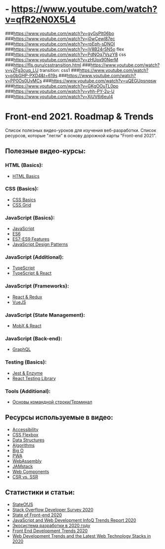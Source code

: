 # - https://www.youtube.com/watch?v=qfR2eN0X5L4
###https://www.youtube.com/watch?v=gyGsPlt06bo
###https://www.youtube.com/watch?v=j0wCewl87ec
###https://www.youtube.com/watch?v=rpEph-sDNOI
###https://www.youtube.com/watch?v=jV8B24rSN5o flex
###https://www.youtube.com/watch?v=PdNOq7VszY8 css
###https://www.youtube.com/watch?v=zHUpx90NerM
###https://fls.guru/csstransition.html
###https://www.youtube.com/watch?v=yZFg3cuq_LU transition: css1
###https://www.youtube.com/watch?v=p0bGHP-PXD4&t=619s
###https://www.youtube.com/watch?v=PP0Os0UvMCs
###https://www.youtube.com/watch?v=uQEGUpsnqsw
###https://www.youtube.com/watch?v=GKgOOuTL0po
###https://www.youtube.com/watch?v=yhh-PY-2u-U
###https://www.youtube.com/watch?v=XjUV6i6eul4


# Front-end 2021. Roadmap & Trends
Список полезных видео-уроков для изучения веб-разработки.
Список ресурсов, которые "легли" в основу дорожной карты "Front-end 2021".

## Полезные видео-курсы:

### HTML (Basics):
- [HTML Basics](https://www.youtube.com/playlist?list=PLNkWIWHIRwMFtHHg0amAgocYP-kZypbY7)

### CSS (Basics):
- [CSS Basics](https://www.youtube.com/playlist?list=PLNkWIWHIRwMHUawuIEpPI_tOG7Mfhs_sA)
- [CSS Grid](https://www.youtube.com/playlist?list=PLNkWIWHIRwMHlq6yOP65F_rNH5wID1U21)

### JavaScript (Basics):
- [JavaScript](https://www.youtube.com/playlist?list=PLNkWIWHIRwMHKLotIS_d-wyj00pg0AnUg)
- [ES6](https://www.youtube.com/playlist?list=PLNkWIWHIRwMGLJXugVvdK7i8UagGQNaXD)
- [ES7-ES9 Features](https://www.youtube.com/playlist?list=PLNkWIWHIRwMH_05WTvIX419odDtStynm3)
- [JavaScript Design Patterns](https://www.youtube.com/playlist?list=PLNkWIWHIRwMGzgvuPRFkDrpAygvdKJIE4)

### JavaScript (Additional):
- [TypeScript](https://www.youtube.com/playlist?list=PLNkWIWHIRwMEm1FgiLjHqSky27x5rXvQa)
- [TypeScript & React](https://www.youtube.com/playlist?list=PLNkWIWHIRwMFQBDhZ6HfwO9NL09X3N3Gq)

### JavaScript (Frameworks):
- [React & Redux](https://www.youtube.com/playlist?list=PLNkWIWHIRwME_Gv2vlWAR6TfeSXylYfw4)
- [VueJS](https://www.youtube.com/playlist?list=PLNkWIWHIRwMH7ahn9uvvc5PG3o1tLscgB)

### JavaScript (State Management):
- [MobX & React](https://www.youtube.com/playlist?list=PLNkWIWHIRwMFK-Gpb4NE45_1_Himhyi-K)

### JavaScript (Back-end):
- [GraphQL](https://www.youtube.com/playlist?list=PLNkWIWHIRwMF2sVLwzRef0Cu5kzAOeRcu)

### Testing (Basics):
- [Jest & Enzyme](https://www.youtube.com/playlist?list=PLNkWIWHIRwMFPcbK0AJVBYyNveXmMZhMS)
- [React Testing Library](https://www.youtube.com/playlist?list=PLNkWIWHIRwMEsMUc0B-lYb7DTLroWlKLK)

### Tools (Additional):
- [Основы командной строки/Терминал](https://www.youtube.com/playlist?list=PLNkWIWHIRwMFJqtnggkX53Bsgq65CP1Rv)

## Ресурсы используемые в видео:
- [Accessibility](https://developers.google.com/web/fundamentals/accessibility)
- [CSS Flexbox](https://css-tricks.com/snippets/css/a-guide-to-flexbox/)
- [Data Structures](https://www.geeksforgeeks.org/binary-search-tree-data-structure/)
- [Algorithms](https://dev.to/javinpaul/20-basic-algorithms-problems-from-coding-interviews-4o76)
- [Big O](http://biercoff.com/big-o-complexity-cool-cheat-sheet/)
- [PWA](https://web.dev/progressive-web-apps/)
- [WebAssembly](https://webassembly.org)
- [JAMstack](https://jamstack.org)
- [Web Components](https://www.webcomponents.org)
- [CSR vs. SSR](https://www.bacancytechnology.com/blog/client-side-rendering-vs-server-side-rendering-vs-pre-rendering)

## Статистики и статьи:
- [StateOfJS](https://2019.stateofjs.com)
- [Stack Overflow Developer Survey 2020](https://insights.stackoverflow.com/survey/2020)
- [State of Front-end 2020](https://tsh.io/State-of-Frontend-2020-by-TSH.pdf)
- [JavaScript and Web Development InfoQ Trends Report 2020](https://www.infoq.com/articles/javascript-web-development-trends-2020/)
- [Экосистема разработки в 2020 году](https://www.jetbrains.com/ru-ru/lp/devecosystem-2020/)
- [Front End Development Trends 2020](https://fireart.studio/blog/front-end-development-trends-2020-most-popular-javascript-frameworks/)
- [Web Development Trends and the Latest Web Technology Stacks in 2020](https://clockwise.software/blog/web-development-trends/)
